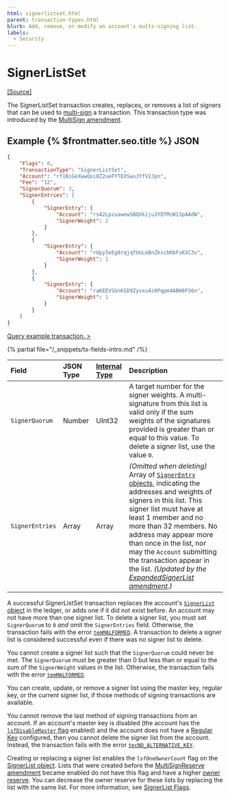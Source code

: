 ```yaml
---
html: signerlistset.html
parent: transaction-types.html
blurb: Add, remove, or modify an account's multi-signing list.
labels:
  - Security
---
```

# SignerListSet

[[Source]](https://github.com/XRPLF/rippled/blob/master/src/ripple/app/tx/impl/SetSignerList.cpp "Source")

The SignerListSet transaction creates, replaces, or removes a list of signers that can be used to [multi-sign](../../../../concepts/accounts/multi-signing.md) a transaction. This transaction type was introduced by the [MultiSign amendment](../../../../resources/known-amendments.md#multisign).

## Example {% $frontmatter.seo.title %} JSON

```json
{
    "Flags": 0,
    "TransactionType": "SignerListSet",
    "Account": "rf1BiGeXwwQoi8Z2ueFYTEXSwuJYfV2Jpn",
    "Fee": "12",
    "SignerQuorum": 3,
    "SignerEntries": [
        {
            "SignerEntry": {
                "Account": "rsA2LpzuawewSBQXkiju3YQTMzW13pAAdW",
                "SignerWeight": 2
            }
        },
        {
            "SignerEntry": {
                "Account": "rUpy3eEg8rqjqfUoLeBnZkscbKbFsKXC3v",
                "SignerWeight": 1
            }
        },
        {
            "SignerEntry": {
                "Account": "raKEEVSGnKSD9Zyvxu4z6Pqpm4ABH8FS6n",
                "SignerWeight": 1
            }
        }
    ]
}
```

[Query example transaction. >](/resources/dev-tools/websocket-api-tool?server=wss%3A%2F%2Fxrplcluster.com%2F&req=%7B%22id%22%3A%22example_SignerListSet%22%2C%22command%22%3A%22tx%22%2C%22transaction%22%3A%2209A9C86BF20695735AB03620EB1C32606635AC3DA0B70282F37C674FC889EFE7%22%2C%22binary%22%3Afalse%7D)

{% partial file="/_snippets/tx-fields-intro.md" /%}
<!--{# fix md highlighting_ #}-->

| Field         | JSON Type | [Internal Type](../../binary-format.md) | Description                  |
|:--------------|:----------|:------------------|:-----------------------------|
| `SignerQuorum`  | Number    | UInt32            | A target number for the signer weights. A multi-signature from this list is valid only if the sum weights of the signatures provided is greater than or equal to this value. To delete a signer list, use the value `0`. |
| `SignerEntries` | Array     | Array             | _(Omitted when deleting)_ Array of [`SignerEntry` objects](../../ledger-data/ledger-entry-types/signerlist.md#signer-entry-object), indicating the addresses and weights of signers in this list. This signer list must have at least 1 member and no more than 32 members. No address may appear more than once in the list, nor may the `Account` submitting the transaction appear in the list. _(Updated by the [ExpandedSignerList amendment](../../../../resources/known-amendments.md#expandedsignerlist).)_ |

A successful SignerListSet transaction replaces the account's [`SignerList` object](../../ledger-data/ledger-entry-types/signerlist.md) in the ledger, or adds one if it did not exist before. An account may not have more than one signer list. To delete a signer list, you must set `SignerQuorum` to `0` _and_ omit the `SignerEntries` field. Otherwise, the transaction fails with the error [`temMALFORMED`](../transaction-results/tem-codes.md). A transaction to delete a signer list is considered successful even if there was no signer list to delete.

You cannot create a signer list such that the `SignerQuorum` could never be met. The `SignerQuorum` must be greater than 0 but less than or equal to the sum of the `SignerWeight` values in the list. Otherwise, the transaction fails with the error [`temMALFORMED`](../transaction-results/tem-codes.md).

You can create, update, or remove a signer list using the master key, regular key, or the current signer list, if those methods of signing transactions are available.

You cannot remove the last method of signing transactions from an account. If an account's master key is disabled (the account has the [`lsfDisableMaster` flag](../../ledger-data/ledger-entry-types/accountroot.md#accountroot-flags) enabled) and the account does not have a [Regular Key](../../../../concepts/accounts/cryptographic-keys.md) configured, then you cannot delete the signer list from the account. Instead, the transaction fails with the error [`tecNO_ALTERNATIVE_KEY`](../transaction-results/tec-codes.md).

Creating or replacing a signer list enables the `lsfOneOwnerCount` flag on the [SignerList object](../../ledger-data/ledger-entry-types/signerlist.md). Lists that were created before the [MultiSignReserve amendment](../../../../resources/known-amendments.md#multisignreserve) became enabled do not have this flag and have a higher [owner reserve](../../../../concepts/accounts/reserves.md#owner-reserves). You can decrease the owner reserve for these lists by replacing the list with the same list. For more information, see [SignerList Flags](../../ledger-data/ledger-entry-types/signerlist.md#signerlist-flags).
